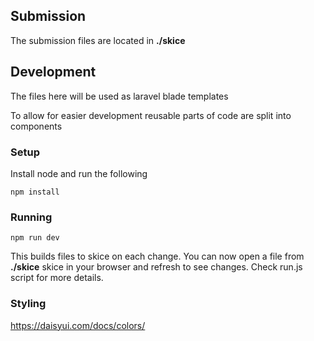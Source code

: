 ## Submission

The submission files are located in <strong>./skice</strong>

## Development

The files here will be used as laravel blade templates

To allow for easier development reusable parts of code are split into components

### Setup

Install node and run the following

```
npm install
```

### Running

```
npm run dev
```

This builds files to skice on each change. You can now open a file from <strong>./skice</strong> skice in your browser and refresh to see changes. Check run.js script for more details.

### Styling

https://daisyui.com/docs/colors/
